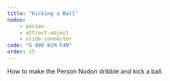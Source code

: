 ```yaml
---
title: "Kicking a Ball"
nodon: 
    - person
    - attract-object
    - slide-connector
code: "G 000 W1M F4N"
order: 15
---
```

How to make the Person Nodon dribble and kick a ball.